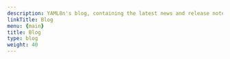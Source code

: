 ```yaml
---
description: YAML8n's blog, containing the latest news and release notes for YAML8n.
linkTitle: Blog
menu: {main}
title: Blog
type: blog
weight: 40
---
```

